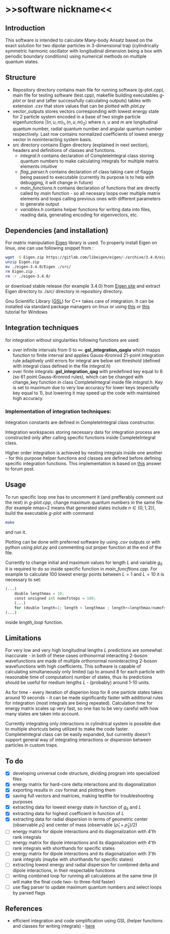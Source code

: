 # >>software nickname<<

## Introduction

This software is intended to calculate Many-body Ansatz based on the exact solution for two dipolar particles in 3-dimensional trap (cylindrically symmetric harmonic oscillator with longitudinal dimension being a box with periodic boundary conditions) using numerical methods on multiple quantum states.

## Structure

- Repository directory contains main file for running software (g-plot.cpp), main file for testing software (test.cpp), makefile building executables *g-plot* or *test* and (after successfully calculating outputs) tables with extension *.csv* that store values that can be plotted with *plot.py*
- vector_outputs stores vectors corresponding with lowest energy state for 2 particle system encoded in a base of two single particle eigenfunctions $\lvert (n,u,m)_1,(n,u,m)_2\rangle$ where $n$, $u$ and $m$ are longitudinal quantum number, radial quantum number and angular quantum number respectively. Last row contains normalized coefficients of lowest energy vector in noninteracting system basis.
- src directory contains Eigen directory (explained in next section), headers and definitions of classes and functions.
    - *integral.h* contains declaration of CompleteIntegral class storing quantum numbers to make calculating integrals for multiple matrix elements intuitive
    - *flag_parser.h* contains declaration of class taking care of flaggs being passed to executable (currently its purpose is to help with debugging, it will change in future)
    - *main_functions.h* contains declaration of functions that are directly called by *main* function - so all necesary loops over multiple matrix elements and loops calling previous ones with different parameters to generate output
    - *variables.h* contains helper functions for writing data into files, reading data, generating encoding for eigenvectors, etc.

## Dependencies (and installation)
For matrix manipulation [Eigen](https://eigen.tuxfamily.org/index.php?title=Main_Page) library is used. To properly install Eigen on linux, one can use following snippet from :
```bash
wget -O Eigen.zip https://gitlab.com/libeigen/eigen/-/archive/3.4.0/eigen-3.4.0.zip
unzip Eigen.zip
mv ./eigen-3.4.0/Eigen ./src/
rm Eigen.zip
rm -r ./eigen-3.4.0/
```
or download stable release (for example 3.4.0) from [Eigen site](https://eigen.tuxfamily.org/index.php?title=Main_Page) and extract Eigen directory to ./src/ directory in repository directory.

Gnu Scientific Library ([GSL](https://www.gnu.org/software/gsl/doc/html/integration.html)) for C++ takes care of integration. It can be installed via standard package managers on linux or using [this](https://www.gnu.org/software/gsl/extras/native_win_builds.html) or [this](https://solarianprogrammer.com/2020/01/26/getting-started-gsl-gnu-scientific-library-windows-macos-linux/) tutorial for Windows

## Integration techniques
for integration without singularities following functions are used:
- over infinite intervals from 0 to $\infty$: **gsl_integration_qagiu** which mapps function to finite interval and applies Gauss-Kronrod 21-point integration rule adaptively until errors for integral are below set threshold (defined with integral class defined in the file *integral.h*)
- over finite integrals: **gsl_integration_qag** with predefined key equal to 6 (so 61 point Gauss-Kronrod rules), which can be changed with change_key function in class CompleteIntegral inside file *integral.h*. Key is set to maximum due to very low accuracy for lower keys (especially key equal to 1), but lowering it may speed up the code with maintained high accuracy.

### Implementation of integration techniques:
Integration constants are defined in CompleteIntegral class constructor.

Integration workspaces storing necessary data for integration process are constructed only after calling specific functions inside CompleteIntegral class.

Higher order integration is achieved by nesting integrals inside one another - for this purpose helper functions and classes are defined before defining specific integration functions. This implementation is based on [this](https://stackoverflow.com/a/43636411/12955940) answer to forum post.

## Usage

To run specific loop one has to uncomment it (and prefferably comment out the rest) in *g-plot.cpp*, change maximum quantum numbers in the same file (for example nmax=2 means that generated states include $n\in\{0,1,2\}$), build the executable *g-plot* with command
```bash
make
```
and run it.

Plotting can be done with preferred software by using *.csv* outputs or with python using *plot.py* and commenting out proper function at the end of the file.

Currently to change initial and maximum values for length $L$ and variable $g_\delta$ it is required to do so inside specific function in *main_funcftions.cpp*. For example to calculate 100 lowest energy points between $L=1$ and $L=10$ it is necessary to set:
```python
(...)
    double lengthmax = 10;
    const unsigned int numofsteps = 100;
    (...)
    for (double length=1; length < lengthmax ; length+=lengthmax/numofsteps){
(...)
```
inside *length_loop* function.

## Limitations

For very low and very high longitudinal lengths $L$ predictions are somewhat inaccurate - in both of these cases orthonormal interacting 2-boson wavefunctions are made of multiple orthonormal noninteracting 2-boson wavefunctions with high coefficients. This software is capable of calculating simultaneously only limited (up to around 8 for each particle with reasonable time of computation) number of states, thus its predictions should be useful for medium lengths $L$ - (probably) around 1-10 units.

As for time - every iteration of disperion loop for 8 one particle states takes around 10 seconds - it can be made significantly faster with additional rules for integration (most integrals are being repeated).  Calculation time for energy matrix scales up very fast, so one has to be very careful with how many states are taken into account.

Currently integrating only interactions in cylindrical system is possible due to multiple shortcuts being utilized to make the code faster. CompleteIntegral class can be easily expanded, but currently doesn't support general way of integrating interactions or dispersion between particles in custom traps.

## To do

- [x] developing universal code structure, dividing program into specialized files
- [x] energy matrix for hard-core delta interactions and its diagonalization
- [x] exporting results in .csv format and plotting them
- [x] saving full vectors and matrices, making testfile for troubleshooting purposes
- [x] extracting data for lowest energy state in function of $g_\delta$ and $L$
- [x] extracting data for highest coefficient in function of $L$
- [x] extracting data for radial dispersion in terms of geometric center (observable $\hat{\rho}_1$) and center of mass (observable $(\hat{\rho}_1+\hat{\rho}_2)/2$)
- [ ] energy matrix for dipole interactions and its diagonalization with 4'th rank integrals
- [ ] energy matrix for dipole interactions and its diagonalization with 4'th rank integrals with shorthands for specific states
- [ ] energy matrix for dipole interactions and its diagonalization with 3'th rank integrals (maybe with shorthands for specific states)
- [ ] extracting lowest energy and radial dispersion for combined delta and dipole interactions, in their respectable functions
- [ ] writing combined loop for running all calculations at the same time (it will make the final code two- to three-fold faster)
- [ ] use flag parser to update maximum quantum numbers and select loops by parsed flags

## References
- efficient integration and code simplification using GSL (helper functions and classes for writing integrals) - [here](https://stackoverflow.com/a/43636411/12955940)